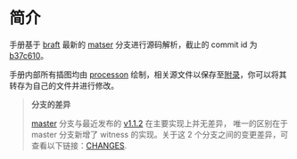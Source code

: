 简介
===

手册基于 [braft][braft] 最新的 [matser][master] 分支进行源码解析，截止的 commit id 为 [b37c610][b37c610]。

手册内部所有插图均由 [processon][processon] 绘制，相关源文件以保存至[附录](appendix.md)，你可以将其转存为自己的文件并进行修改。

> **分支的差异**
>
>
> [master][master] 分支与最近发布的 [v1.1.2][v1.1.2] 在主要实现上并无差异，
> 唯一的区别在于 master 分支新增了 witness 的实现。关于这 2 个分支之间的变更差异，可查看以下链接：[CHANGES][changes].

[braft]: https://github.com/baidu/braft
[master]: https://github.com/baidu/braft/tree/master
[v1.1.2]: https://github.com/baidu/braft/tree/v1.1.2
[b37c610]: https://github.com/baidu/braft/commit/b37c610039aa34d6df2e5bda12f830003561b08b
[changes]: https://github.com/Wine93/braft/pull/1
[processon]: https://www.processon.com
